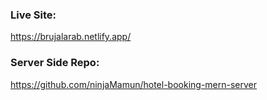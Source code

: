 ### Live Site:
https://brujalarab.netlify.app/

### Server Side Repo:
https://github.com/ninjaMamun/hotel-booking-mern-server